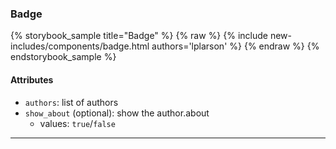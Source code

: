### Badge

{% storybook_sample title="Badge" %}
{% raw %}
{%
  include new-includes/components/badge.html
  authors='lplarson'
%}
{% endraw %}
{% endstorybook_sample %}

#### Attributes

- `authors`: list of authors
- `show_about` (optional): show the author.about
  - values: `true`/`false`

---
